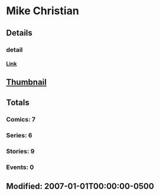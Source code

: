 # Mike  Christian 
## Details
### detail
#### [Link](http://marvel.com/comics/creators/5368/mike_christian?utm_campaign=apiRef&utm_source=225578a89fc76f3d20fbffda5d17a88d)
## [Thumbnail](http://i.annihil.us/u/prod/marvel/i/mg/b/40/image_not_available.jpg)
## Totals
### Comics: 7
### Series: 6
### Stories: 9
### Events: 0
## Modified: 2007-01-01T00:00:00-0500